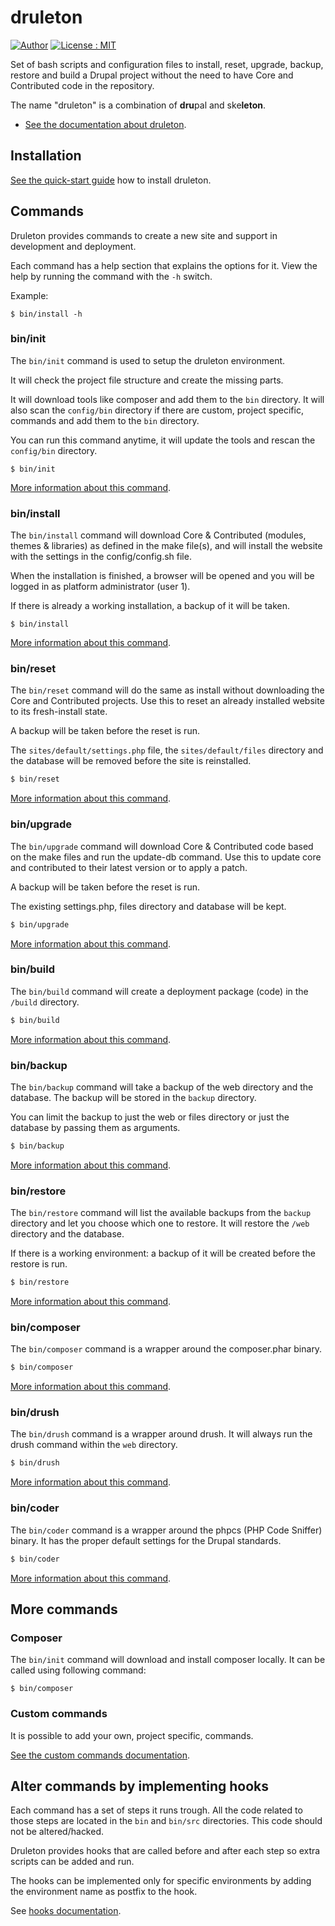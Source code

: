 # druleton

[![Author][icon-author]][link-author]
[![License : MIT][icon-license]][link-license]

Set of bash scripts and configuration files to install, reset, upgrade, backup,
restore and build a Drupal project without the need to have Core and Contributed
code in the repository.

The name "druleton" is a combination of **dru**pal and ske**leton**.

* [See the documentation about druleton][link-docs].



## Installation
[See the quick-start guide][link-quick-start] how to install druleton.


## Commands
Druleton provides commands to create a new site and support in development and
deployment.

Each command has a help section that explains the options for it. View the help
by running the command with the `-h` switch.

Example:

```Shell
$ bin/install -h
```


### bin/init
The `bin/init` command is used to setup the druleton environment.

It will check the project file structure and create the missing parts.

It will download tools like composer and add them to the `bin` directory. It
will also scan the `config/bin` directory if there are custom, project specific,
commands and add them to the `bin` directory.

You can run this command anytime, it will update the tools and rescan the
`config/bin` directory.

```Shell
$ bin/init
```

[More information about this command][link-command-init].


### bin/install
The `bin/install` command will download Core & Contributed (modules, themes &
libraries) as defined in the make file(s), and will install the website with
the settings in the config/config.sh file.

When the installation is finished, a browser will be opened and you will be
logged in as platform administrator (user 1).

If there is already a working installation, a backup of it will be taken.

```Shell
$ bin/install
```

[More information about this command][link-command-install].


### bin/reset
The `bin/reset` command will do the same as install without downloading the Core
and Contributed projects. Use this to reset an already installed website to its
fresh-install state.

A backup will be taken before the reset is run.

The `sites/default/settings.php` file, the `sites/default/files` directory and
the database will be removed before the site is reinstalled.

```bash
$ bin/reset
```

[More information about this command][link-command-reset].


### bin/upgrade
The `bin/upgrade` command will download Core & Contributed code based on the
make files and run the update-db command. Use this to update core and
contributed to their latest version or to apply a patch.

A backup will be taken before the reset is run.

The existing settings.php, files directory and database will be kept.

```bash
$ bin/upgrade
```

[More information about this command][link-command-upgrade].


### bin/build
The `bin/build` command will create a deployment package (code) in the `/build`
directory.

```bash
$ bin/build
```

[More information about this command][link-command-build].


### bin/backup
The `bin/backup` command will take a backup of the web directory and the
database. The backup will be stored in the `backup` directory.

You can limit the backup to just the web or files directory or just the database
by passing them as arguments.

```bash
$ bin/backup
```

[More information about this command][link-command-backup].


### bin/restore
The `bin/restore` command will list the available backups from the `backup`
directory and let you choose which one to restore. It will restore the `/web`
directory and the database.

If there is a working environment: a backup of it will be created before the
restore is run.

```bash
$ bin/restore
```

[More information about this command][link-command-restore].


### bin/composer
The `bin/composer` command is a wrapper around the composer.phar binary.

```bash
$ bin/composer
```

[More information about this command][link-command-composer].


### bin/drush
The `bin/drush` command is a wrapper around drush. It will always run the drush
command within the `web` directory.

```bash
$ bin/drush
```

[More information about this command][link-command-drush].


### bin/coder
The `bin/coder` command is a wrapper around the phpcs (PHP Code Sniffer)
binary. It has the proper default settings for the Drupal standards.

```bash
$ bin/coder
```

[More information about this command][link-command-coder].



## More commands

### Composer
The `bin/init` command will download and install composer locally. It can be
called using following command:

```
$ bin/composer
```

### Custom commands
It is possible to add your own, project specific, commands.

[See the custom commands documentation][link-config-bin].



## Alter commands by implementing hooks
Each command has a set of steps it runs trough. All the code related to those
steps are located in the `bin` and `bin/src` directories. This code should not
be altered/hacked.

Druleton provides hooks that are called before and after each step so
extra scripts can be added and run.

The hooks can be implemented only for specific environments by adding the
environment name as postfix to the hook.

See [hooks documentation][link-hooks].



[icon-author]: https://img.shields.io/badge/author-%40sgrame-blue.svg?style=flat-square
[icon-license]: https://img.shields.io/badge/license-MIT-blue.svg?style=flat-square

[link-author]: https://twitter.com/sgrame
[link-license]: LICENSE.md

[link-drupal-requirements]: https://www.drupal.org/requirements
[link-drush]: https://github.com/drush-ops/drush
[link-drupalconsole]: http://drupalconsole.com/

[link-docs]: docs/README.md
[link-command-init]: docs/command-init.md
[link-command-install]: docs/command-install.md
[link-command-reset]: docs/command-reset.md
[link-command-upgrade]: docs/command-upgrade.md
[link-command-build]: docs/command-build.md
[link-command-backup]: docs/command-backup.md
[link-command-restore]: docs/command-restore.md
[link-command-composer]: docs/command-composer.md
[link-command-drush]: docs/command-drush.md
[link-command-coder]: docs/command-coder.md
[link-hooks]: docs/hooks.md
[link-config-bin]: docs/config-bin.md
[link-quick-start]: docs/quick-start.md
